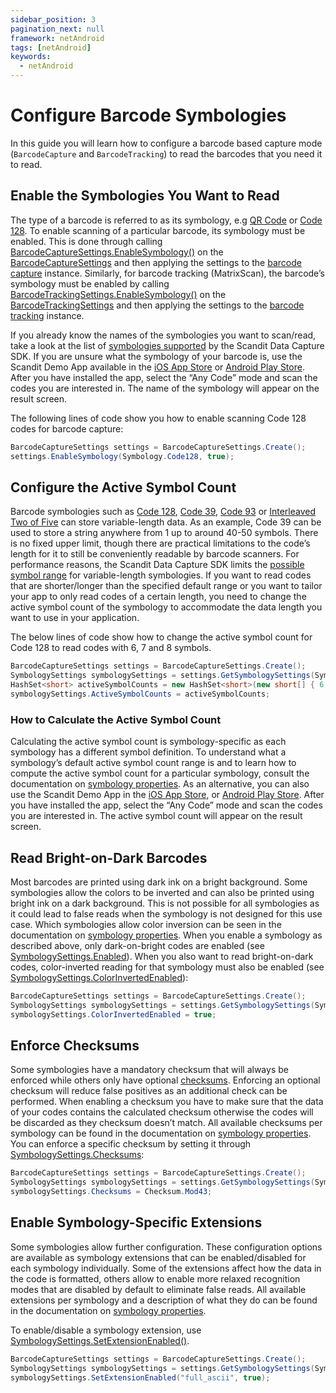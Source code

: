 ```yaml
---
sidebar_position: 3
pagination_next: null
framework: netAndroid
tags: [netAndroid]
keywords:
  - netAndroid
---
```


# Configure Barcode Symbologies

In this guide you will learn how to configure a barcode based capture mode (`BarcodeCapture` and `BarcodeTracking`) to read the barcodes that you need it to read.

## Enable the Symbologies You Want to Read

The type of a barcode is referred to as its symbology, e.g [QR Code](https://docs.scandit.com/data-capture-sdk/dotnet.android/barcode-capture/api/symbology.html#value-scandit.datacapture.barcode.Symbology.Qr) or [Code 128](https://docs.scandit.com/data-capture-sdk/dotnet.android/barcode-capture/api/symbology.html#value-scandit.datacapture.barcode.Symbology.Code128). To enable scanning of a particular barcode, its symbology must be enabled. This is done through calling
[BarcodeCaptureSettings.EnableSymbology()](https://docs.scandit.com/data-capture-sdk/dotnet.android/barcode-capture/api/barcode-capture-settings.html#method-scandit.datacapture.barcode.BarcodeCaptureSettings.EnableSymbology) on the [BarcodeCaptureSettings](https://docs.scandit.com/data-capture-sdk/dotnet.android/barcode-capture/api/barcode-capture-settings.html#class-scandit.datacapture.barcode.BarcodeCaptureSettings) and then applying the settings to the [barcode capture](https://docs.scandit.com/data-capture-sdk/dotnet.android/barcode-capture/api/barcode-capture.html#class-scandit.datacapture.barcode.BarcodeCapture) instance. Similarly, for barcode tracking (MatrixScan), the barcode’s symbology must be enabled by calling
[BarcodeTrackingSettings.EnableSymbology()](https://docs.scandit.com/data-capture-sdk/dotnet.android/barcode-capture/api/barcode-tracking-settings.html#method-scandit.datacapture.barcode.tracking.BarcodeTrackingSettings.EnableSymbology) on the [BarcodeTrackingSettings](https://docs.scandit.com/data-capture-sdk/dotnet.android/barcode-capture/api/barcode-tracking-settings.html#class-scandit.datacapture.barcode.tracking.BarcodeTrackingSettings) and then applying the settings to the [barcode tracking](https://docs.scandit.com/data-capture-sdk/dotnet.android/barcode-capture/api/barcode-tracking.html#class-scandit.datacapture.barcode.tracking.BarcodeTracking) instance.

If you already know the names of the symbologies you want to scan/read, take a look at the list of [symbologies supported](https://docs.scandit.com/data-capture-sdk/dotnet.android/barcode-capture/api/symbology.html#enum-scandit.datacapture.barcode.Symbology) by the Scandit Data Capture SDK. If you are unsure what the symbology of your barcode is, use the Scandit Demo App available in the [iOS App Store](https://itunes.apple.com/us/app/scandit-barcode-scanner-demo/id453880584) or [Android Play Store](https://play.google.com/store/apps/details?id=com.scandit.demoapp). After you have installed the app, select the “Any Code” mode and scan the codes you are interested in. The name of the symbology will appear on the result screen.

The following lines of code show you how to enable scanning Code 128 codes for barcode capture:

```csharp
BarcodeCaptureSettings settings = BarcodeCaptureSettings.Create();
settings.EnableSymbology(Symbology.Code128, true);
```

## Configure the Active Symbol Count

Barcode symbologies such as [Code 128](https://docs.scandit.com/data-capture-sdk/dotnet.android/barcode-capture/api/symbology.html#value-scandit.datacapture.barcode.Symbology.Code128), [Code 39](https://docs.scandit.com/data-capture-sdk/dotnet.android/barcode-capture/api/symbology.html#value-scandit.datacapture.barcode.Symbology.Code39), [Code 93](https://docs.scandit.com/data-capture-sdk/dotnet.android/barcode-capture/api/symbology.html#value-scandit.datacapture.barcode.Symbology.Code93) or [Interleaved Two of Five](https://docs.scandit.com/data-capture-sdk/dotnet.android/barcode-capture/api/symbology.html#value-scandit.datacapture.barcode.Symbology.InterleavedTwoOfFive) can store variable-length data. As an example, Code 39 can be used to store a string anywhere from 1 up to around 40-50 symbols. There is no fixed upper limit, though there are practical limitations to the code’s length for it to still be conveniently readable by barcode scanners. For performance reasons, the Scandit Data Capture SDK limits the [possible symbol range](https://docs.scandit.com/data-capture-sdk/dotnet.android/barcode-capture/api/symbology-settings.html#property-scandit.datacapture.barcode.SymbologySettings.ActiveSymbolCounts) for variable-length symbologies. If you want to read codes that are shorter/longer than the specified default range or you want to tailor your app to only read codes of a certain length, you need to change the active symbol count of the symbology to accommodate the data length you want to use in your application.

The below lines of code show how to change the active symbol count for Code 128 to read codes with 6, 7 and 8 symbols.

```csharp
BarcodeCaptureSettings settings = BarcodeCaptureSettings.Create();
SymbologySettings symbologySettings = settings.GetSymbologySettings(Symbology.Code128);
HashSet<short> activeSymbolCounts = new HashSet<short>(new short[] { 6, 7, 8 });
symbologySettings.ActiveSymbolCounts = activeSymbolCounts;
```

### How to Calculate the Active Symbol Count

Calculating the active symbol count is symbology-specific as each symbology has a different symbol definition. To understand what a symbology’s default active symbol count range is and to learn how to compute the active symbol count for a particular symbology, consult the documentation on [symbology properties](https://docs.scandit.com/data-capture-sdk/dotnet.android/barcode-capture/symbology-properties.html). As an alternative, you can also use the Scandit Demo App in the [iOS App Store](https://itunes.apple.com/us/app/scandit-barcode-scanner-demo/id453880584), or [Android Play Store](https://play.google.com/store/apps/details?id=com.scandit.demoapp). After you have installed the app, select the “Any Code” mode and scan the codes you are interested in. The active symbol count will appear on the result screen.

## Read Bright-on-Dark Barcodes

Most barcodes are printed using dark ink on a bright background. Some symbologies allow the colors to be inverted and can also be printed using bright ink on a dark background. This is not possible for all symbologies as it could lead to false reads when the symbology is not designed for this use case. Which symbologies allow color inversion can be seen in the documentation on [symbology properties](https://docs.scandit.com/data-capture-sdk/dotnet.android/barcode-capture/symbology-properties.html). When you enable a symbology as described above, only dark-on-bright codes are enabled (see [SymbologySettings.Enabled](https://docs.scandit.com/data-capture-sdk/dotnet.android/barcode-capture/api/symbology-settings.html#property-scandit.datacapture.barcode.SymbologySettings.IsEnabled)). When you also want to read bright-on-dark codes, color-inverted reading for that symbology must also be enabled (see [SymbologySettings.ColorInvertedEnabled](https://docs.scandit.com/data-capture-sdk/dotnet.android/barcode-capture/api/symbology-settings.html#property-scandit.datacapture.barcode.SymbologySettings.IsColorInvertedEnabled)):

```csharp
BarcodeCaptureSettings settings = BarcodeCaptureSettings.Create();
SymbologySettings symbologySettings = settings.GetSymbologySettings(Symbology.Code128);
symbologySettings.ColorInvertedEnabled = true;
```

## Enforce Checksums

Some symbologies have a mandatory checksum that will always be enforced while others only have optional [checksums](https://docs.scandit.com/data-capture-sdk/dotnet.android/barcode-capture/api/checksum.html#enum-scandit.datacapture.barcode.Checksum). Enforcing an optional checksum will reduce false positives as an additional check can be performed. When enabling a checksum you have to make sure that the data of your codes contains the calculated checksum otherwise the codes will be discarded as they checksum doesn’t match. All available checksums per symbology can be found in the documentation on [symbology properties](https://docs.scandit.com/data-capture-sdk/dotnet.android/barcode-capture/symbology-properties.html). You can enforce a specific checksum by setting it through [SymbologySettings.Checksums](https://docs.scandit.com/data-capture-sdk/dotnet.android/barcode-capture/api/symbology-settings.html#property-scandit.datacapture.barcode.SymbologySettings.Checksums):

```csharp
BarcodeCaptureSettings settings = BarcodeCaptureSettings.Create();
SymbologySettings symbologySettings = settings.GetSymbologySettings(Symbology.Code39);
symbologySettings.Checksums = Checksum.Mod43;
```

## Enable Symbology-Specific Extensions

Some symbologies allow further configuration. These configuration options are available as symbology extensions that can be enabled/disabled for each symbology individually. Some of the extensions affect how the data in the code is formatted, others allow to enable more relaxed recognition modes that are disabled by default to eliminate false reads. All available extensions per symbology and a description of what they do can be found in the documentation on [symbology properties](https://docs.scandit.com/data-capture-sdk/dotnet.android/barcode-capture/symbology-properties.html).

To enable/disable a symbology extension, use [SymbologySettings.SetExtensionEnabled()](https://docs.scandit.com/data-capture-sdk/dotnet.android/barcode-capture/api/symbology-settings.html#method-scandit.datacapture.barcode.SymbologySettings.SetExtensionEnabled).

```csharp
BarcodeCaptureSettings settings = BarcodeCaptureSettings.Create();
SymbologySettings symbologySettings = settings.GetSymbologySettings(Symbology.Code39);
symbologySettings.SetExtensionEnabled("full_ascii", true);
```
